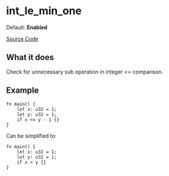 # int_le_min_one

Default: **Enabled**

[Source Code](https://github.com/software-mansion/cairo-lint/tree/main/src/lints/int_op_one.rs#L181)

## What it does

Check for unnecessary sub operation in integer <= comparison.

## Example

```cairo
fn main() {
    let x: u32 = 1;
    let y: u32 = 1;
    if x <= y - 1 {}
}
```

Can be simplified to:

```cairo
fn main() {
    let x: u32 = 1;
    let y: u32 = 1;
    if x < y {}
}
```
